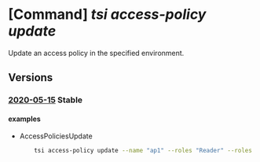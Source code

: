 # [Command] _tsi access-policy update_

Update an access policy in the specified environment.

## Versions

### [2020-05-15](/Resources/mgmt-plane/L3N1YnNjcmlwdGlvbnMve30vcmVzb3VyY2Vncm91cHMve30vcHJvdmlkZXJzL21pY3Jvc29mdC50aW1lc2VyaWVzaW5zaWdodHMvZW52aXJvbm1lbnRzL3t9L2FjY2Vzc3BvbGljaWVzL3t9/2020-05-15.xml) **Stable**

<!-- mgmt-plane /subscriptions/{}/resourcegroups/{}/providers/microsoft.timeseriesinsights/environments/{}/accesspolicies/{} 2020-05-15 -->

#### examples

- AccessPoliciesUpdate
    ```bash
        tsi access-policy update --name "ap1" --roles "Reader" --roles "Contributor" --environment-name "env1" --resource-group "rg1"
    ```
